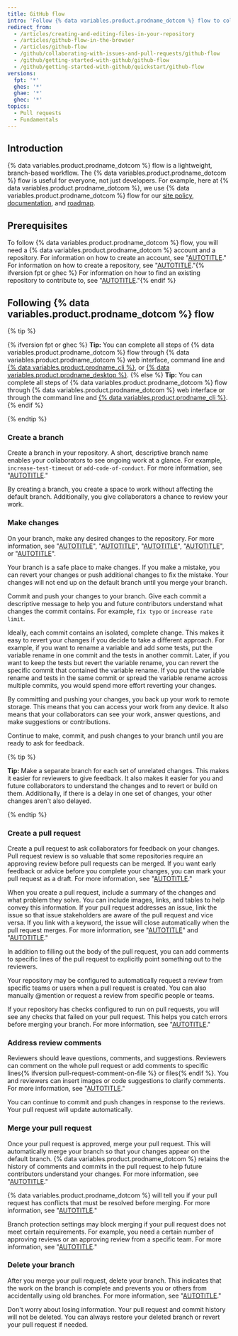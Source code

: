 ```yaml
---
title: GitHub flow
intro: 'Follow {% data variables.product.prodname_dotcom %} flow to collaborate on projects.'
redirect_from:
  - /articles/creating-and-editing-files-in-your-repository
  - /articles/github-flow-in-the-browser
  - /articles/github-flow
  - /github/collaborating-with-issues-and-pull-requests/github-flow
  - /github/getting-started-with-github/github-flow
  - /github/getting-started-with-github/quickstart/github-flow
versions:
  fpt: '*'
  ghes: '*'
  ghae: '*'
  ghec: '*'
topics:
  - Pull requests
  - Fundamentals
---
```

## Introduction

{% data variables.product.prodname_dotcom %} flow is a lightweight, branch-based workflow. The {% data variables.product.prodname_dotcom %} flow is useful for everyone, not just developers. For example, here at {% data variables.product.prodname_dotcom %}, we use {% data variables.product.prodname_dotcom %} flow for our [site policy](https://github.com/github/site-policy), [documentation](https://github.com/github/docs), and [roadmap](https://github.com/github/roadmap).

## Prerequisites

To follow {% data variables.product.prodname_dotcom %} flow, you will need a {% data variables.product.prodname_dotcom %} account and a repository. For information on how to create an account, see "[AUTOTITLE](/get-started/signing-up-for-github)." For information on how to create a repository, see "[AUTOTITLE](/get-started/quickstart/create-a-repo)."{% ifversion fpt or ghec %} For information on how to find an existing repository to contribute to, see "[AUTOTITLE](/get-started/exploring-projects-on-github/finding-ways-to-contribute-to-open-source-on-github)."{% endif %}

## Following {% data variables.product.prodname_dotcom %} flow

{% tip %}

{% ifversion fpt or ghec %}
**Tip:** You can complete all steps of {% data variables.product.prodname_dotcom %} flow through {% data variables.product.prodname_dotcom %} web interface, command line and [{% data variables.product.prodname_cli %}](https://cli.github.com), or [{% data variables.product.prodname_desktop %}](/free-pro-team@latest/desktop).
{% else %}
**Tip:** You can complete all steps of {% data variables.product.prodname_dotcom %} flow through {% data variables.product.prodname_dotcom %} web interface or through the command line and [{% data variables.product.prodname_cli %}](https://cli.github.com).
{% endif %}

{% endtip %}

### Create a branch

  Create a branch in your repository. A short, descriptive branch name enables your collaborators to see ongoing work at a glance. For example, `increase-test-timeout` or `add-code-of-conduct`. For more information, see "[AUTOTITLE](/pull-requests/collaborating-with-pull-requests/proposing-changes-to-your-work-with-pull-requests/creating-and-deleting-branches-within-your-repository)."

  By creating a branch, you create a space to work without affecting the default branch. Additionally, you give collaborators a chance to review your work.

### Make changes

On your branch, make any desired changes to the repository. For more information, see "[AUTOTITLE](/repositories/working-with-files/managing-files/creating-new-files)", "[AUTOTITLE](/repositories/working-with-files/managing-files/editing-files)", "[AUTOTITLE](/repositories/working-with-files/managing-files/renaming-a-file)", "[AUTOTITLE](/repositories/working-with-files/managing-files/moving-a-file-to-a-new-location)", or "[AUTOTITLE](/repositories/working-with-files/managing-files/deleting-files-in-a-repository)".

Your branch is a safe place to make changes. If you make a mistake, you can revert your changes or push additional changes to fix the mistake. Your changes will not end up on the default branch until you merge your branch.

Commit and push your changes to your branch. Give each commit a descriptive message to help you and future contributors understand what changes the commit contains. For example, `fix typo` or `increase rate limit`.

Ideally, each commit contains an isolated, complete change. This makes it easy to revert your changes if you decide to take a different approach. For example, if you want to rename a variable and add some tests, put the variable rename in one commit and the tests in another commit. Later, if you want to keep the tests but revert the variable rename, you can revert the specific commit that contained the variable rename. If you put the variable rename and tests in the same commit or spread the variable rename across multiple commits, you would spend more effort reverting your changes.

By committing and pushing your changes, you back up your work to remote storage. This means that you can access your work from any device. It also means that your collaborators can see your work, answer questions, and make suggestions or contributions.

Continue to make, commit, and push changes to your branch until you are ready to ask for feedback.

{% tip %}

**Tip:** Make a separate branch for each set of unrelated changes. This makes it easier for reviewers to give feedback. It also makes it easier for you and future collaborators to understand the changes and to revert or build on them. Additionally, if there is a delay in one set of changes, your other changes aren't also delayed.

{% endtip %}

### Create a pull request

Create a pull request to ask collaborators for feedback on your changes. Pull request review is so valuable that some repositories require an approving review before pull requests can be merged. If you want early feedback or advice before you complete your changes, you can mark your pull request as a draft. For more information, see "[AUTOTITLE](/pull-requests/collaborating-with-pull-requests/proposing-changes-to-your-work-with-pull-requests/creating-a-pull-request)."

When you create a pull request, include a summary of the changes and what problem they solve. You can include images, links, and tables to help convey this information. If your pull request addresses an issue, link the issue so that issue stakeholders are aware of the pull request and vice versa. If you link with a keyword, the issue will close automatically when the pull request merges. For more information, see "[AUTOTITLE](/get-started/writing-on-github/getting-started-with-writing-and-formatting-on-github/basic-writing-and-formatting-syntax)" and "[AUTOTITLE](/issues/tracking-your-work-with-issues/linking-a-pull-request-to-an-issue)."

In addition to filling out the body of the pull request, you can add comments to specific lines of the pull request to explicitly point something out to the reviewers.

Your repository may be configured to automatically request a review from specific teams or users when a pull request is created. You can also manually @mention or request a review from specific people or teams.

If your repository has checks configured to run on pull requests, you will see any checks that failed on your pull request. This helps you catch errors before merging your branch. For more information, see "[AUTOTITLE](/pull-requests/collaborating-with-pull-requests/collaborating-on-repositories-with-code-quality-features/about-status-checks)."

### Address review comments

Reviewers should leave questions, comments, and suggestions. Reviewers can comment on the whole pull request or add comments to specific lines{% ifversion pull-request-comment-on-file %} or files{% endif %}. You and reviewers can insert images or code suggestions to clarify comments. For more information, see "[AUTOTITLE](/pull-requests/collaborating-with-pull-requests/reviewing-changes-in-pull-requests)."

You can continue to commit and push changes in response to the reviews. Your pull request will update automatically.

### Merge your pull request

Once your pull request is approved, merge your pull request. This will automatically merge your branch so that your changes appear on the default branch. {% data variables.product.prodname_dotcom %} retains the history of comments and commits in the pull request to help future contributors understand your changes. For more information, see "[AUTOTITLE](/pull-requests/collaborating-with-pull-requests/incorporating-changes-from-a-pull-request/merging-a-pull-request)."

{% data variables.product.prodname_dotcom %} will tell you if your pull request has conflicts that must be resolved before merging. For more information, see "[AUTOTITLE](/pull-requests/collaborating-with-pull-requests/addressing-merge-conflicts)."

Branch protection settings may block merging if your pull request does not meet certain requirements. For example, you need a certain number of approving reviews or an approving review from a specific team. For more information, see "[AUTOTITLE](/repositories/configuring-branches-and-merges-in-your-repository/managing-protected-branches/about-protected-branches)."

### Delete your branch

After you merge your pull request, delete your branch. This indicates that the work on the branch is complete and prevents you or others from accidentally using old branches. For more information, see "[AUTOTITLE](/repositories/configuring-branches-and-merges-in-your-repository/managing-branches-in-your-repository/deleting-and-restoring-branches-in-a-pull-request)."

Don't worry about losing information. Your pull request and commit history will not be deleted. You can always restore your deleted branch or revert your pull request if needed.
